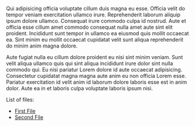 Qui adipisicing officia voluptate cillum duis magna eu esse. Officia velit do tempor veniam exercitation ullamco irure. Reprehenderit laborum aliquip ipsum dolore ullamco. Consequat irure commodo culpa id nostrud. Aute et officia esse cillum amet commodo consequat nulla amet aute sint elit proident. Incididunt sunt tempor in ullamco ea eiusmod quis mollit occaecat ea. Sint minim eu mollit occaecat cupidatat velit sunt aliqua reprehenderit do minim anim magna dolore.

Aute fugiat nulla eu cillum dolore proident eu nisi sint minim veniam. Sunt velit aliqua ullamco quis qui sint aliqua incididunt irure dolor sint nulla commodo qui. Eu nisi pariatur Lorem dolore id aute occaecat adipisicing. Consectetur cupidatat magna magna aute anim eu non officia Lorem esse. Pariatur exercitation id velit anim id laborum dolore laboris esse est in anim dolor. Aute ea in et laboris culpa voluptate laboris ipsum nisi.

List of files:

- [First File](#/Documentation/Files/First%20File)
- [Second File](#/Documentation/Files/Second%20File)
